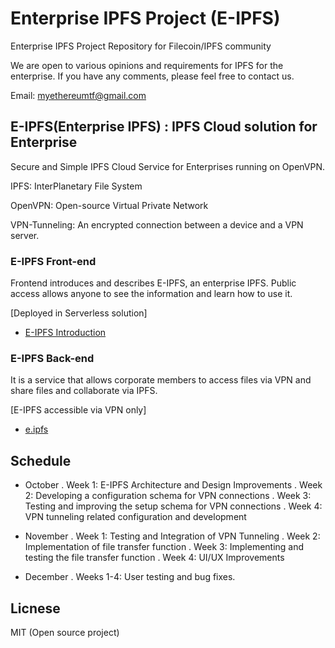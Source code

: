 # Enterprise IPFS Project (E-IPFS)

Enterprise IPFS Project Repository for Filecoin/IPFS community

We are open to various opinions and requirements for IPFS for the enterprise.
If you have any comments, please feel free to contact us.

Email: myethereumtf@gmail.com

## E-IPFS(Enterprise IPFS) : IPFS Cloud solution for Enterprise

Secure and Simple IPFS Cloud Service for Enterprises running on OpenVPN.

IPFS: InterPlanetary File System

OpenVPN: Open-source Virtual Private Network

VPN-Tunneling: An encrypted connection between a device and a VPN server.

### E-IPFS Front-end
Frontend introduces and describes E-IPFS, an enterprise IPFS.
Public access allows anyone to see the information and learn how to use it.

[Deployed in Serverless solution]
- [E-IPFS Introduction](https://e-ipfs.web.app/)

### E-IPFS Back-end
It is a service that allows corporate members to access files via VPN and share files and collaborate via IPFS.

[E-IPFS accessible via VPN only]
- [e.ipfs](http://e.ipfs:3000)

## Schedule

- October
. Week 1: E-IPFS Architecture and Design Improvements
. Week 2: Developing a configuration schema for VPN connections
. Week 3: Testing and improving the setup schema for VPN connections
. Week 4: VPN tunneling related configuration and development

- November
. Week 1: Testing and Integration of VPN Tunneling
. Week 2: Implementation of file transfer function
. Week 3: Implementing and testing the file transfer function
. Week 4: UI/UX Improvements

- December
. Weeks 1-4: User testing and bug fixes.

## Licnese

MIT (Open source project)
